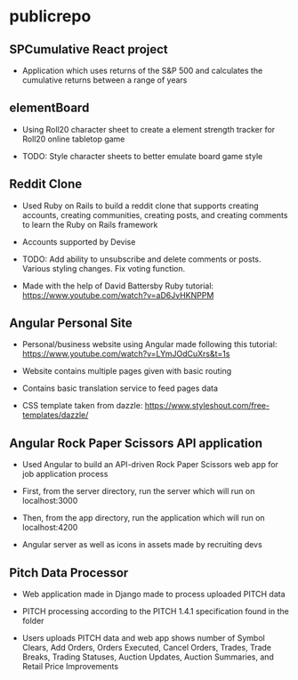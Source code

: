 # publicrepo

## SPCumulative React project

- Application which uses returns of the S&P 500 and calculates the cumulative returns between a range of years

## elementBoard

- Using Roll20 character sheet to create a element strength tracker for Roll20 online tabletop game

- TODO: Style character sheets to better emulate board game style

## Reddit Clone

- Used Ruby on Rails to build a reddit clone that supports creating accounts, creating communities, creating posts, and creating comments to learn the Ruby on Rails framework

- Accounts supported by Devise

- TODO: Add ability to unsubscribe and delete comments or posts. Various styling changes. Fix voting function.

- Made with the help of David Battersby Ruby tutorial: https://www.youtube.com/watch?v=aD6JvHKNPPM

## Angular Personal Site

- Personal/business website using Angular made following this tutorial: https://www.youtube.com/watch?v=LYmJOdCuXrs&t=1s

- Website contains multiple pages given with basic routing

- Contains basic translation service to feed pages data

- CSS template taken from dazzle: https://www.styleshout.com/free-templates/dazzle/

## Angular Rock Paper Scissors API application

- Used Angular to build an API-driven Rock Paper Scissors web app for job application process

- First, from the server directory, run the server which will run on localhost:3000

- Then, from the app directory, run the application which will run on localhost:4200

- Angular server as well as icons in assets made by recruiting devs

## Pitch Data Processor

- Web application made in Django made to process uploaded PITCH data

- PITCH processing according to the PITCH 1.4.1 specification found in the folder

- Users uploads PITCH data and web app shows number of Symbol Clears, Add Orders, Orders Executed, Cancel Orders, Trades, Trade Breaks, Trading Statuses, Auction Updates, Auction Summaries, and Retail Price Improvements
